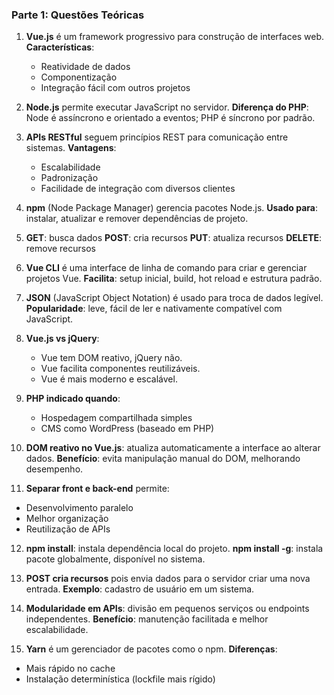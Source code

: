 ### **Parte 1: Questões Teóricas**

1. **Vue.js** é um framework progressivo para construção de interfaces web.
   **Características**:

   * Reatividade de dados
   * Componentização
   * Integração fácil com outros projetos

2. **Node.js** permite executar JavaScript no servidor.
   **Diferença do PHP**: Node é assíncrono e orientado a eventos; PHP é síncrono por padrão.

3. **APIs RESTful** seguem princípios REST para comunicação entre sistemas.
   **Vantagens**:

   * Escalabilidade
   * Padronização
   * Facilidade de integração com diversos clientes

4. **npm** (Node Package Manager) gerencia pacotes Node.js.
   **Usado para**: instalar, atualizar e remover dependências de projeto.

5. **GET**: busca dados
   **POST**: cria recursos
   **PUT**: atualiza recursos
   **DELETE**: remove recursos

6. **Vue CLI** é uma interface de linha de comando para criar e gerenciar projetos Vue.
   **Facilita**: setup inicial, build, hot reload e estrutura padrão.

7. **JSON** (JavaScript Object Notation) é usado para troca de dados legível.
   **Popularidade**: leve, fácil de ler e nativamente compatível com JavaScript.

8. **Vue.js vs jQuery**:

   * Vue tem DOM reativo, jQuery não.
   * Vue facilita componentes reutilizáveis.
   * Vue é mais moderno e escalável.

9. **PHP indicado quando**:

   * Hospedagem compartilhada simples
   * CMS como WordPress (baseado em PHP)

10. **DOM reativo no Vue.js**: atualiza automaticamente a interface ao alterar dados.
    **Benefício**: evita manipulação manual do DOM, melhorando desempenho.

11. **Separar front e back-end** permite:

* Desenvolvimento paralelo
* Melhor organização
* Reutilização de APIs

12. **npm install**: instala dependência local do projeto.
    **npm install -g**: instala pacote globalmente, disponível no sistema.

13. **POST cria recursos** pois envia dados para o servidor criar uma nova entrada.
    **Exemplo**: cadastro de usuário em um sistema.

14. **Modularidade em APIs**: divisão em pequenos serviços ou endpoints independentes.
    **Benefício**: manutenção facilitada e melhor escalabilidade.

15. **Yarn** é um gerenciador de pacotes como o npm.
    **Diferenças**:

* Mais rápido no cache
* Instalação determinística (lockfile mais rígido)